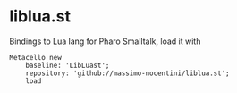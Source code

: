 # liblua.st

Bindings to Lua lang for Pharo Smalltalk, load it with
```smalltalk
Metacello new
    baseline: 'LibLuast';
    repository: 'github://massimo-nocentini/liblua.st';
    load
```
